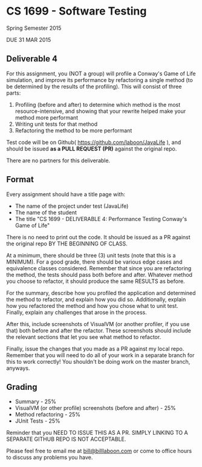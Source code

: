 # CS 1699 - Software Testing
Spring Semester 2015

DUE 31 MAR 2015

## Deliverable 4

For this assignment, you (NOT a group) will profile a Conway's Game of Life simulation, and improve its performance by refactoring a single method (to be determined by the results of the profiling).  This will consist of three parts:

1. Profiling (before and after) to determine which method is the most resource-intensive, and showing that your rewrite helped make your method more performant
2. Writing unit tests for that method
3. Refactoring the method to be more performant

Test code will be on Github( https://github.com/laboon/JavaLife ), and should be issued __as a PULL REQUEST (PR)__ against the original repo.  

There are no partners for this deliverable.

## Format
Every assignment should have a title page with:
* The name of the project under test (JavaLife)
* The name of the student
* The title "CS 1699 - DELIVERABLE 4: Performance Testing Conway's Game of Life"

There is no need to print out the code.  It should be issued as a PR against the original repo BY THE BEGINNING OF CLASS.

At a minimum, there should be three (3) unit tests (note that this is a MINIMUM).  For a good grade, there should be various edge cases and equivalence classes considered.  Remember that since you are refactoring the method, the tests should pass both before and after.  Whatever method you choose to refactor, it should produce the same RESULTS as before.

For the summary, describe how you profiled the application and determined the method to refactor, and explain how you did so.  Additionally, explain how you refactored the method and how you chose what to unit test.  Finally, explain any challenges that arose in the process.

After this, include screenshots of VisualVM (or another profiler, if you use that) both before and after the refactor.  These screenshots should include the relevant sections that let you see what method to refactor.

Finally, issue the changes that you made as a PR against my local repo.  Remember that you will need to do all of your work in a separate branch for this to work correctly!  You shouldn't be doing work on the master branch, anyways.

## Grading
* Summary - 25%
* VisualVM (or other profile) screenshots (before and after) - 25% 
* Method refactoring - 25%
* JUnit Tests - 25%

Reminder that you NEED TO ISSUE THIS AS A PR.  SIMPLY LINKING TO A SEPARATE GITHUB REPO IS NOT ACCEPTABLE.  

Please feel free to email me at bill@billlaboon.com or come to office hours to discuss any problems you have. 
 
